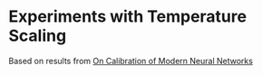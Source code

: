 # Experiments with Temperature Scaling

Based on results from [On Calibration of Modern Neural Networks](https://arxiv.org/abs/1706.04599)
